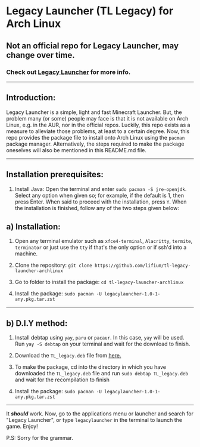 # Legacy Launcher (TL Legacy) for Arch Linux
## Not an official repo for Legacy Launcher, may change over time.
### Check out [Legacy Launcher](https://llaun.ch/en) for more info.
---
## Introduction:

Legacy Launcher is a simple, light and fast Minecraft Launcher. But, the problem many (or some) people may face is that it is not available on Arch Linux, e.g. in the AUR, nor in the official repos. Luckily, this repo exists as a measure to alleviate those problems, at least to a certain degree. Now, this repo provides the package file to install onto Arch Linux using the `pacman` package manager. Alternatively, the steps required to make the package oneselves will also be mentioned in this README.md file.

---

## Installation prerequisites:

1. Install Java: Open the terminal and enter `sudo pacman -S jre-openjdk`. Select any option when given so; for example, if the default is 1, then press Enter. When said to proceed with the installation, press `Y`. When the installation is finished, follow any of the two steps given below:

## a) Installation:

1. Open any terminal emulator such as `xfce4-terminal`, `Alacritty`, `termite`, `terminator` or just use the `tty` if that's the only option or if ssh'd into a machine.

2. Clone the repository: `git clone https://github.com/lifium/tl-legacy-launcher-archlinux`

3. Go to folder to install the package: `cd tl-legacy-launcher-archlinux`

4. Install the package: `sudo pacman -U legacylauncher-1.0-1-any.pkg.tar.zst`

---

## b) D.I.Y method:

1. Install debtap using `yay`, `paru` or `pacaur`. In this case, `yay` will be used.
Run `yay -S debtap` on your terminal and wait for the download to finish.

2. Download the `TL_legacy.deb` file from [here.](https://llaun.ch/ubuntu)

3. To make the package, cd into the directory in which you have downloaded the `TL_legacy.deb` file and run `sudo debtap TL_legacy.deb` and wait for the recompilation to finish

4. Install the package: `sudo pacman -U legacylauncher-1.0-1-any.pkg.tar.zst`

---

It ***should*** work. Now, go to the applications menu or launcher and search for "Legacy Launcher", or type `legacylauncher` in the terminal to launch the game. Enjoy!

P.S: Sorry for the grammar.
